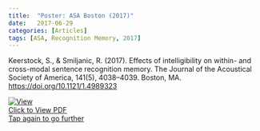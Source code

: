 ```yaml
---
title:  "Poster: ASA Boston (2017)"
date:   2017-06-29
categories: [Articles]
tags: [ASA, Recognition Memory, 2017]
---
```

Keerstock, S., & Smiljanic, R. (2017). Effects of intelligibility on within- and cross-modal sentence recognition memory. The Journal of the Acoustical Society of America, 141(5), 4038–4039. Boston, MA. https://doi.org/10.1121/1.4989323	

<div class="hvrbox"> 
	<a href="https://skrstck.github.io/files/5pSC15.pdf"> 
		<img src="https://skrstck.github.io/files/5pSC15-thumb.png" alt="View" class="hvrbox-layer_bottom">
		<div class="hvrbox-layer_top">
			<div class="hvrbox-text">Click to View PDF <div class="hvrbox-text_mobile">Tap again to go further</div></div>
		</div>
	</a></div>
